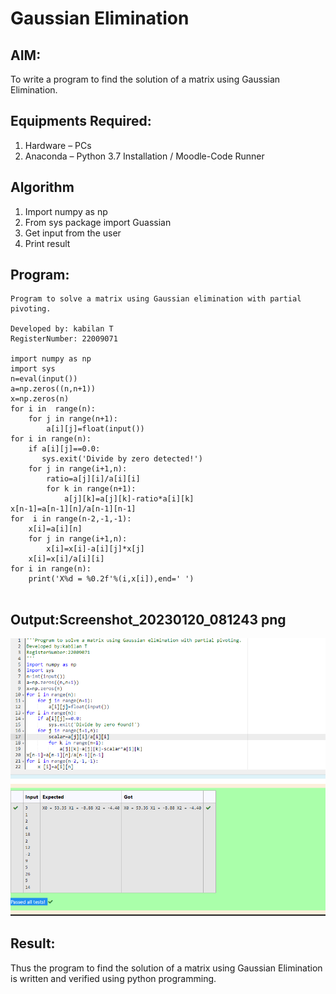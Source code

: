 # Gaussian Elimination

## AIM:
To write a program to find the solution of a matrix using Gaussian Elimination.

## Equipments Required:
1. Hardware – PCs
2. Anaconda – Python 3.7 Installation / Moodle-Code Runner

## Algorithm
1. Import numpy as np
2. From sys package import Guassian
3. Get input from the user
4. Print result

## Program:
```
Program to solve a matrix using Gaussian elimination with partial pivoting.

Developed by: kabilan T
RegisterNumber: 22009071

import numpy as np
import sys
n=eval(input())
a=np.zeros((n,n+1))
x=np.zeros(n)
for i in  range(n):
    for j in range(n+1):
        a[i][j]=float(input())
for i in range(n):
    if a[i][j]==0.0:
       sys.exit('Divide by zero detected!')
    for j in range(i+1,n):
        ratio=a[j][i]/a[i][i]
        for k in range(n+1):
            a[j][k]=a[j][k]-ratio*a[i][k]
x[n-1]=a[n-1][n]/a[n-1][n-1]
for  i in range(n-2,-1,-1):
    x[i]=a[i][n]
    for j in range(i+1,n):
        x[i]=x[i]-a[i][j]*x[j]
    x[i]=x[i]/a[i][i]
for i in range(n):
    print('X%d = %0.2f'%(i,x[i]),end=' ')
    

 ```   
        


## Output:Screenshot_20230120_081243 png
![](Screenshot_20230125_072202.png)


## Result:
Thus the program to find the solution of a matrix using Gaussian Elimination is written and verified using python programming.

